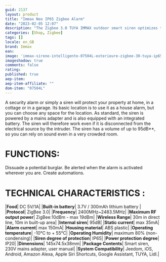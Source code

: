 ```yaml
---
guid: 2137
layout: product 
title: "Immax Neo IP65 Zigbee Alarm"
date: "2023-02-05 12:07"
description: "The Zigbee 3.0 TUYA IMMAX outdoor smart siren optimizes the protection of your home by emitting an audible and visual alarm in your garden in the event of an anomaly detected."
categories: [Shop, Zigbee]
tags: []
locale: en_GB
brand: Immax
ean: 
image: 'immax-sirene-intelligente-07504L-exterieure-zigbee-30-tuya-ip65.jpg'
imageshadow: true
comments: false
rating:
published: true
aep-item: 
aep-item-affiliate: ""
dom-item: "07504L"
---
```


A security alarm or simply a siren will protect your property at home, in a cottage or in a garage. Its basic location is to use it as a house alarm, but you can choose any space for the location. As standard, the siren is powered by a mains adapter and is also equipped with an integrated battery. The siren will therefore work even if it is disconnected from the electrical source by the intruder. The siren has a volume of up to 95dB**, so you can rely on sound even in a very crowded room.

# FUNCTIONS:

Dissuade a potential burglar.
Be alerted when the alarm is activated wherever you are.
Create automations.

# TECHNICAL CHARACTERISTICS :

|**Food**| DC 5V/1A|
|**Built-in battery**| 3.7V / 300mAh lithium battery |
|**Protocol**| ZigBee 3.0|
|**Frequency**| 2400MHz~2483.5MHz|
|**Maximum RF output power**| ZigBee:10dBm - max 19dBm|
|**Wireless Range**| 30m in direct line, 10m in built-up area|
|**Internal siren**| 95dB|
|**Static current**| max 35mA|
|**Alarm current**| max 150mA|
|**Housing material**| ABS plastic|
|**Operating temperature**| -10°C to + 55°C|
|**Operating Humidity**| maximum 80% (non-condensing)|
|**Siren degree of protection**| IP65|
|**Power protection degree**| IP20|
|**Dimensions**| 145x74.5x38mm|
|**Package Contents**| Smart siren, 230V mains adapter, user manual|
|**System Compatibility**| Jeedom, iOS, Android, Amazon Alexa, Apple Siri Shortcuts, Google Assistant, TUYA, Lidl.|

